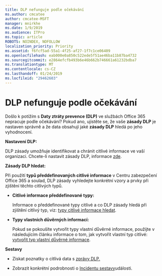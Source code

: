 ```yaml
---
title: DLP nefunguje podle očekávání
ms.author: cmcatee
author: cmcatee-MSFT
manager: mnirkhe
ms.date: 1/9/2019
ms.audience: ITPro
ms.topic: article
ROBOTS: NOINDEX, NOFOLLOW
localization_priority: Priority
ms.assetid: f6fcf5ad-55a1-4f25-af27-1f7c1ce06409
ms.openlocfilehash: eab000e0a850c522ede5f51ae46ba11b87ba4732
ms.sourcegitcommit: e2864efcfb493b6e46b662b746661a61232bdba7
ms.translationtype: MT
ms.contentlocale: cs-CZ
ms.lasthandoff: 01/24/2019
ms.locfileid: "29462603"
---
```

# <a name="dlp-not-working-as-expected"></a>DLP nefunguje podle očekávání

Došlo k potížím s **Daty ztráty prevence (DLP)** ve službách Office 365 nepracuje podle očekávání? Pokud ano, ujistěte se, že vaše **zásady DLP** je nastaven správně a že data obsahují jaké **zásady DLP** hledá po jeho vyhodnocení. 
  
 **Nastavení DLP:**
  
DLP zásady umožňuje identifikovat a chránit citlivé informace ve vaší organizaci. Chcete-li nastavit zásady DLP, informace [zde](https://docs.microsoft.com/en-us/office365/securitycompliance/prevent-data-loss#set-up-dlp).
  
 **Zásady DLP hledat:**
  
Při použití **typů předdefinovaných citlivé informace** v Centru zabezpečení Office 365 a soulad, DLP zásady vyhledejte konkrétní vzory a prvky při zjištění těchto citlivých typů. 
  
- **Citlivé informace předdefinované typy:**
    
    Informace o předdefinované typy citlivé a co DLP zásady hledá při zjištění citlivý typ, viz: [typy citlivé informace hledat](https://docs.microsoft.com/en-us/office365/securitycompliance/what-the-sensitive-information-types-look-for).
    
- **Typy vlastních důvěrných informací:**
    
    Pokud se pokoušíte vytvořit typy vlastní důvěrné informace, použijte v následujícím článku informace o tom, jak vytvořit vlastní typ citlivé: [vytvořit typ vlastní důvěrné informace](https://docs.microsoft.com/en-us/office365/securitycompliance/create-a-custom-sensitive-information-type).
    
 **Sestavy**
  
- Získat poznatky o citlivá data s [zprávy DLP.](https://docs.microsoft.com/en-us/office365/securitycompliance/data-loss-prevention-policies#dlp-reports)
    
- Zobrazit konkrétní podrobnosti o [Incidentu sestavy](https://docs.microsoft.com/en-us/office365/securitycompliance/data-loss-prevention-policies#incident-reports)události.
    

